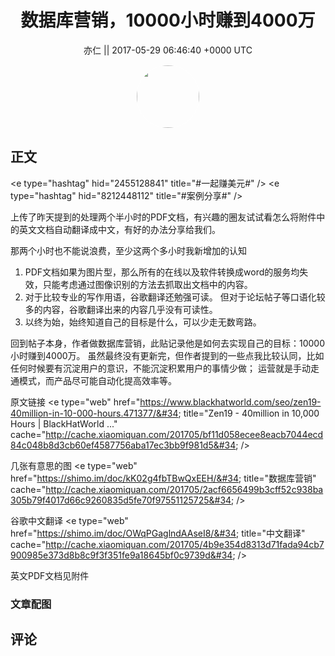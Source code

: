 <h1 align="center">数据库营销，10000小时赚到4000万</h1>




<p align="center">
    <a>亦仁 || 2017-05-29 06:46:40 &#43;0000 UTC</a>
</p>

<div align="center">
    <img src="https://images.zsxq.com/Fn3NQqCN8nuGF86yZPXSbEsl0mb3?e=1590940799&amp;token=kIxbL07-8jAj8w1n4s9zv64FuZZNEATmlU_Vm6zD:pfbNc8W3hS0oYG_hyXXh_rHMHuc=" width="100" height="100" style="border:1px solid;border-radius:50%; color:#ffffff"/>
</div>




## 正文

<div>
&lt;e type=&#34;hashtag&#34; hid=&#34;2455128841&#34; title=&#34;#一起赚美元#&#34; /&gt;  &lt;e type=&#34;hashtag&#34; hid=&#34;8212448112&#34; title=&#34;#案例分享#&#34; /&gt;  

上传了昨天提到的处理两个半小时的PDF文档，有兴趣的圈友试试看怎么将附件中的英文文档自动翻译成中文，有好的办法分享给我们。  

那两个小时也不能说浪费，至少这两个多小时我新增加的认知

1. PDF文档如果为图片型，那么所有的在线以及软件转换成word的服务均失效，只能考虑通过图像识别的方法去抓取出文档中的内容。
2. 对于比较专业的写作用语，谷歌翻译还勉强可读。 但对于论坛帖子等口语化较多的内容，谷歌翻译出来的内容几乎没有可读性。 
3. 以终为始，始终知道自己的目标是什么，可以少走无数弯路。 

回到帖子本身，作者做数据库营销，此贴记录他是如何去实现自己的目标：10000小时赚到4000万。 虽然最终没有更新完，但作者提到的一些点我比较认同，比如任何时候要有沉淀用户的意识，不能沉淀积累用户的事情少做； 运营就是手动走通模式，而产品尽可能自动化提高效率等。 

原文链接 
&lt;e type=&#34;web&#34; href=&#34;https://www.blackhatworld.com/seo/zen19-40million-in-10-000-hours.471377/&#34; title=&#34;Zen19 - 40million in 10,000 Hours | BlackHatWorld ...&#34; cache=&#34;http://cache.xiaomiquan.com/201705/bf11d058ecee8eacb7044ecd84c048b8d3cb60ef4587756aba17ec3bb9f981d5&#34; /&gt; 

几张有意思的图
&lt;e type=&#34;web&#34; href=&#34;https://shimo.im/doc/kK02g4fbTBwQxEEH/&#34; title=&#34;数据库营销&#34; cache=&#34;http://cache.xiaomiquan.com/201705/2acf6656499b3cff52c938ba305b79f4017d66c9260835d5fe70f97551125725&#34; /&gt; 

谷歌中文翻译 
&lt;e type=&#34;web&#34; href=&#34;https://shimo.im/doc/OWqPGaglndAAseI8/&#34; title=&#34;中文翻译&#34; cache=&#34;http://cache.xiaomiquan.com/201705/4b9e354d8313d71fada94cb7900985e373d8b8c9f3f351fe9a18645bf0c9739d&#34; /&gt; 

英文PDF文档见附件
</div>

### 文章配图

<div class="image" align="center">

</div>


## 评论

<div align="left">
<div>

</div>
</div>